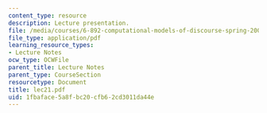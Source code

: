```yaml
---
content_type: resource
description: Lecture presentation.
file: /media/courses/6-892-computational-models-of-discourse-spring-2004/1fbaface5a8fbc20cfb62cd3011da44e_lec21.pdf
file_type: application/pdf
learning_resource_types:
- Lecture Notes
ocw_type: OCWFile
parent_title: Lecture Notes
parent_type: CourseSection
resourcetype: Document
title: lec21.pdf
uid: 1fbaface-5a8f-bc20-cfb6-2cd3011da44e
---
```

